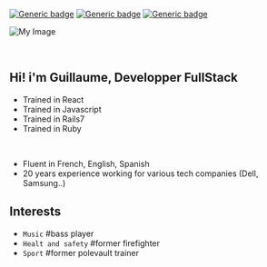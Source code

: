  
[![Generic badge](https://img.shields.io/badge/NO-RAGRETS-<COLOR>.svg)](https://shields.io/)
[![Generic badge](https://img.shields.io/badge/POWERED_BY-RESPONSABILITY-blue.svg)](https://shields.io/)
[![Generic badge](https://img.shields.io/badge/CODING-WITH_PASSION-red.svg)](https://shields.io/)


   
![My Image](https://i.ibb.co/jLKHtnb/my-image.jpg)


<br>

## Hi! i'm Guillaume, Developper FullStack 

* Trained in React
* Trained in Javascript
* Trained in Rails7
* Trained in Ruby
<br />

* Fluent in French, English, Spanish
* 20 years experience working for various tech companies (Dell, Samsung..)


## Interests

* `Music` #bass player
* `Healt and safety` #former firefighter
* `Sport` #former polevault trainer
